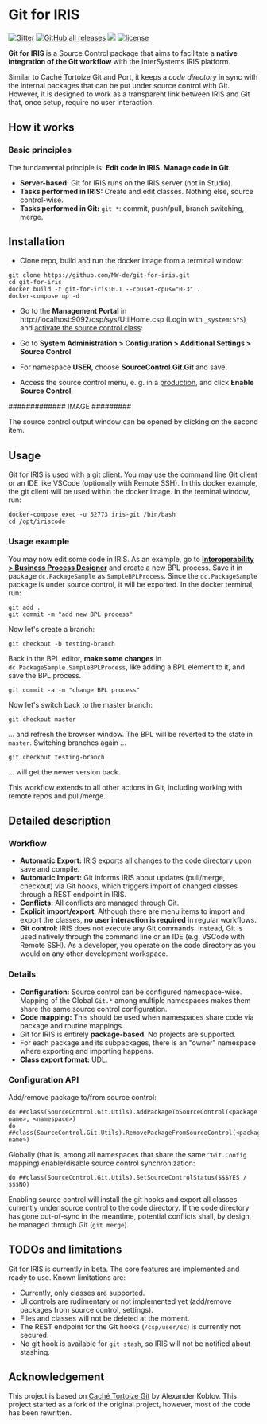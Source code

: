 # Git for IRIS

[![Gitter](https://img.shields.io/badge/Available%20on-Intersystems%20Open%20Exchange-00b2a9.svg)](https://openexchange.intersystems.com/package/git-for-iris)
[![GitHub all releases](https://img.shields.io/badge/Available%20on-GitHub-black)](https://github.com/MW-de/git-for-iris)
[![](https://img.shields.io/badge/InterSystems-IRIS-blue.svg)](https://www.intersystems.com/products/intersystems-iris/)
[![license](https://img.shields.io/badge/License-MIT-yellow.svg)](https://opensource.org/licenses/MIT)

**Git for IRIS** is a Source Control package that aims to facilitate a  **native integration of the Git workflow** with the InterSystems IRIS platform.

Similar to Caché Tortoize Git and Port, it keeps a *code directory* in sync with the internal packages that can be put under source control with Git. However, it is designed to work as a transparent link between IRIS and Git that, once setup, require no user interaction.

## How it works

### Basic principles 

The fundamental principle is: **Edit code in IRIS. Manage code in Git.**

- **Server-based:** Git for IRIS runs on the IRIS server (not in Studio).
- **Tasks performed in IRIS:** Create and edit classes. Nothing else, source control-wise.
- **Tasks performed in Git:** `git *`: commit, push/pull, branch switching, merge.

## Installation

- Clone repo, build and run the docker image from a terminal window:
```
git clone https://github.com/MW-de/git-for-iris.git
cd git-for-iris
docker build -t git-for-iris:0.1 --cpuset-cpus="0-3" .
docker-compose up -d
```

- Go to the **Management Portal** in http://localhost:9092/csp/sys/UtilHome.csp (Login with `_system:SYS`) and [activate the source control class](https://docs.intersystems.com/irislatest/csp/docbook/Doc.View.cls?KEY=ASC#ASC_Hooks_activating_sc_class):

- Go to **System Administration > Configuration > Additional Settings > Source Control**

- For namespace **USER**, choose **SourceControl.Git.Git** and save.

- Access the source control menu, e. g. in a [production](http://localhost:9092/csp/user/EnsPortal.ProductionConfig.zen?PRODUCTION=dc.PackageSample.NewProduction), and click **Enable Source Control**.

############# IMAGE #########

The source control output window can be opened by clicking on the second item. 

## Usage

Git for IRIS is used with a git client. You may use the command line Git client or an IDE like VSCode (optionally with Remote SSH). In this docker example, the git client will be used within the docker image. In the terminal window, run:

```
docker-compose exec -u 52773 iris-git /bin/bash
cd /opt/iriscode
```

### Usage example

You may now edit some code in IRIS. As an example, go to **[Interoperability > Business Process Designer](http://localhost:9092/csp/user/EnsPortal.BPLEditor.zen?$NAMESPACE=USER&$NAMESPACE=USER&)** and create a new BPL process. Save it in package `dc.PackageSample` as `SampleBPLProcess`. Since the `dc.PackageSample` package is under source control, it will be exported. In the docker terminal, run:

```
git add .
git commit -m "add new BPL process"
```
Now let's create a branch:

```
git checkout -b testing-branch
```
Back in the BPL editor, **make some changes** in `dc.PackageSample.SampleBPLProcess`, like adding a BPL element to it, and save the BPL process.

```
git commit -a -m "change BPL process"
```

Now let's switch back to the master branch:

```
git checkout master
```

... and refresh the browser window. The BPL will be reverted to the state in `master`. Switching branches again ...

```
git checkout testing-branch
```
... will get the newer version back.

This workflow extends to all other actions in Git, including working with remote repos and pull/merge.

## Detailed description

### Workflow

- **Automatic Export:** IRIS exports all changes to the code directory upon save and compile.
- **Automatic Import:** Git informs IRIS about updates (pull/merge, checkout) via Git hooks, which triggers import of changed classes through a REST endpoint in IRIS.
- **Conflicts:** All conflicts are managed through Git.
- **Explicit import/export**: Although there are menu items to import and export the classes, **no user interaction is required** in regular workflows.
- **Git control:** IRIS does not execute any Git commands. Instead, Git is used natively through the command line or an IDE (e.g. VSCode with Remote SSH). As a developer, you operate on the code directory as you would on any other development workspace.

### Details

- **Configuration:** Source control can be configured namespace-wise. Mapping of the Global `Git.*` among multiple namespaces makes them share the same source control configuration.
- **Code mapping:** This should be used when namespaces share code via package and routine mappings.
- Git for IRIS is entirely **package-based**. No projects are supported.
- For each package and its subpackages, there is an "owner" namespace where exporting and importing happens.
- **Class export format:** UDL.

### Configuration API

Add/remove package to/from source control:
```
do ##class(SourceControl.Git.Utils).AddPackageToSourceControl(<package name>, <namespace>)
do ##class(SourceControl.Git.Utils).RemovePackageFromSourceControl(<package name>)
```

Globally (that is, among all namespaces that share the same `^Git.Config` mapping) enable/disable source control synchronization:
```
do ##class(SourceControl.Git.Utils).SetSourceControlStatus($$$YES / $$$NO)
```
Enabling source control will install the git hooks and export all classes currently under source control to the code directory. If the code directory has gone out-of-sync in the meantime, potential conflicts shall, by design, be managed through Git (`git merge`).


## TODOs and limitations

Git for IRIS is currently in beta. The core features are implemented and ready to use. Known limitations are:

- Currently, only classes are supported.
- UI controls are rudimentary or not implemented yet (add/remove packages from source control, settings).
- Files and classes will not be deleted at the moment.
- The REST endpoint for the Git hooks (`/csp/user/sc`) is currently not secured.
- No git hook is available for `git stash`, so IRIS will not be notified about stashing.

## Acknowledgement

This project is based on [Caché Tortoize Git](https://openexchange.intersystems.com/package/Cach%C3%A9-Tortoize-Git) by Alexander Koblov. This project started as a fork of the original project, however, most of the code has been rewritten.